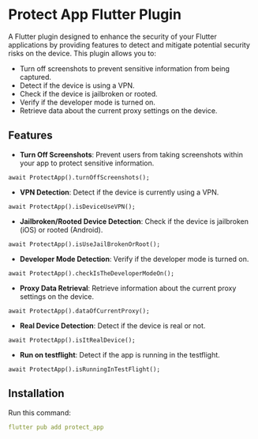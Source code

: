 # Protect App Flutter Plugin

A Flutter plugin designed to enhance the security of your Flutter applications by providing features to detect and mitigate potential security risks on the device. This plugin allows you to:

- Turn off screenshots to prevent sensitive information from being captured.
- Detect if the device is using a VPN.
- Check if the device is jailbroken or rooted.
- Verify if the developer mode is turned on.
- Retrieve data about the current proxy settings on the device.

## Features

- **Turn Off Screenshots**: Prevent users from taking screenshots within your app to protect sensitive information.
```
await ProtectApp().turnOffScreenshots();
```
- **VPN Detection**: Detect if the device is currently using a VPN.
```
await ProtectApp().isDeviceUseVPN();
```
- **Jailbroken/Rooted Device Detection**: Check if the device is jailbroken (iOS) or rooted (Android).
```
await ProtectApp().isUseJailBrokenOrRoot();
```
- **Developer Mode Detection**: Verify if the developer mode is turned on.
```
await ProtectApp().checkIsTheDeveloperModeOn();
```
- **Proxy Data Retrieval**: Retrieve information about the current proxy settings on the device.
```
await ProtectApp().dataOfCurrentProxy();
```
- **Real Device Detection**: Detect if the device is real or not.
```
await ProtectApp().isItRealDevice();
```
- **Run on testflight**: Detect if the app is running in the testflight.
```
await ProtectApp().isRunningInTestFlight();
```
## Installation
Run this command:

```yaml
flutter pub add protect_app